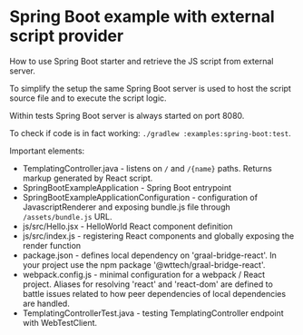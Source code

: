 # Spring Boot example with external script provider

How to use Spring Boot starter and retrieve the JS script from external server.

To simplify the setup the same Spring Boot server is used to host the script source file and to execute the script logic.

Within tests Spring Boot server is always started on port 8080.

To check if code is in fact working: `./gradlew :examples:spring-boot:test`.

Important elements:
* TemplatingController.java - listens on `/` and `/{name}` paths. Returns markup generated by React script.
* SpringBootExampleApplication - Spring Boot entrypoint
* SpringBootExampleApplicationConfiguration - configuration of JavascriptRenderer and exposing bundle.js file through `/assets/bundle.js` URL.
* js/src/Hello.jsx - HelloWorld React component definition
* js/src/index.js - registering React components and globally exposing the render function
* package.json - defines local dependency on 'graal-bridge-react'. In your project use the npm package '@wttech/graal-bridge-react'.
* webpack.config.js - minimal configuration for a webpack / React project. Aliases for resolving 'react' and 'react-dom' are defined to battle issues related to how peer dependencies of local dependencies are handled.
* TemplatingControllerTest.java - testing TemplatingController endpoint with WebTestClient.
